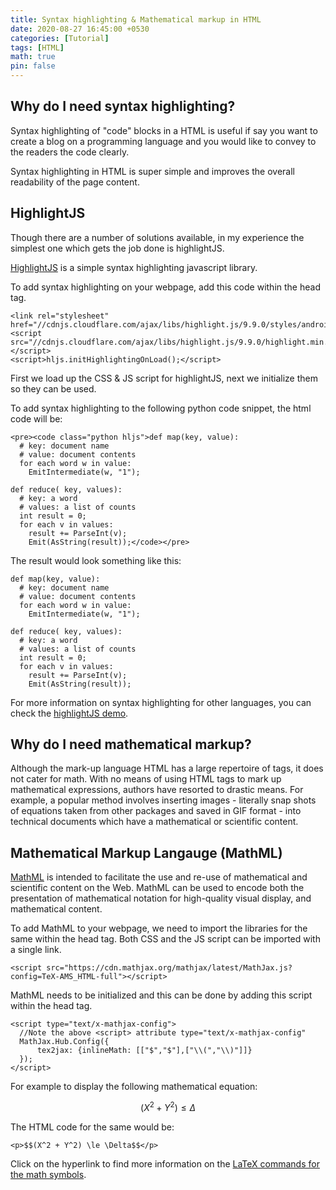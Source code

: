 ```yaml
---
title: Syntax highlighting & Mathematical markup in HTML
date: 2020-08-27 16:45:00 +0530
categories: [Tutorial]
tags: [HTML]
math: true
pin: false
---
```


## Why do I need syntax highlighting?

Syntax highlighting of "code" blocks in a HTML is useful if say you want to create a blog on a programming language and you would like to convey to the readers the code clearly.

Syntax highlighting in HTML is super simple and improves the overall readability of the page content.

## HighlightJS

Though there are a number of solutions available, in my experience the simplest one which gets the job done is highlightJS.

[HighlightJS](https://highlightjs.org/) is a simple syntax highlighting javascript library.

To add syntax highlighting on your webpage, add this code within the head tag.

    <link rel="stylesheet" href="//cdnjs.cloudflare.com/ajax/libs/highlight.js/9.9.0/styles/androidstudio.min.css">
    <script src="//cdnjs.cloudflare.com/ajax/libs/highlight.js/9.9.0/highlight.min.js"></script>
    <script>hljs.initHighlightingOnLoad();</script>
    

First we load up the CSS & JS script for highlightJS, next we initialize them so they can be used.

To add syntax highlighting to the following python code snippet, the html code will be:

    <pre><code class="python hljs">def map(key, value):
      # key: document name
      # value: document contents
      for each word w in value:
        EmitIntermediate(w, "1");
    
    def reduce( key, values):
      # key: a word
      # values: a list of counts
      int result = 0;
      for each v in values:
        result += ParseInt(v);
        Emit(AsString(result));</code></pre>
    

The result would look something like this:

    def map(key, value):
      # key: document name
      # value: document contents
      for each word w in value:
        EmitIntermediate(w, "1");
    
    def reduce( key, values):
      # key: a word
      # values: a list of counts
      int result = 0;
      for each v in values:
        result += ParseInt(v);
        Emit(AsString(result));
    

For more information on syntax highlighting for other languages, you can check the [highlightJS demo](https://highlightjs.org/static/demo/).

## Why do I need mathematical markup?

Although the mark-up language HTML has a large repertoire of tags, it does not cater for math. With no means of using HTML tags to mark up mathematical expressions, authors have resorted to drastic means. For example, a popular method involves inserting images - literally snap shots of equations taken from other packages and saved in GIF format - into technical documents which have a mathematical or scientific content.

## Mathematical Markup Langauge (MathML)

[MathML](https://www.w3.org/Math/whatIsMathML.html) is intended to facilitate the use and re-use of mathematical and scientific content on the Web. MathML can be used to encode both the presentation of mathematical notation for high-quality visual display, and mathematical content.

To add MathML to your webpage, we need to import the libraries for the same within the head tag. Both CSS and the JS script can be imported with a single link.

    <script src="https://cdn.mathjax.org/mathjax/latest/MathJax.js?config=TeX-AMS_HTML-full"></script>
    

MathML needs to be initialized and this can be done by adding this script within the head tag.

    <script type="text/x-mathjax-config">
      //Note the above <script> attribute type="text/x-mathjax-config" 
      MathJax.Hub.Config({
          tex2jax: {inlineMath: [["$","$"],["\\(","\\)"]]}
      });
    </script>
    

For example to display the following mathematical equation:

$$(X^2 + Y^2) \le \Delta$$

The HTML code for the same would be:

    <p>$$(X^2 + Y^2) \le \Delta$$</p>
    

Click on the hyperlink to find more information on the [LaTeX commands for the math symbols](https://oeis.org/wiki/List_of_LaTeX_mathematical_symbols).
